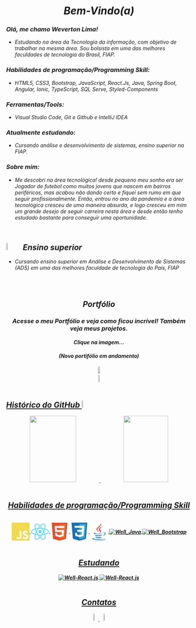 
<h1 align="center"><em>Bem-Vindo(a)<em></h1>
  
### Olá, me chamo Weverton Lima!<br>

* Estudando na área da Tecnologia da informação, com objetivo de trabalhar na mesma área.
  Sou bolsista em uma das melhores faculdades de tecnologia do Brasil, FIAP.
  
### Habilidades de programação/Programming Skill:<br> 
* HTML5, CSS3, Bootstrap, JavaScript, React.Js, Java, Spring Boot, Angular, Ionic, TypeScript, SQL Serve, Styled-Components  

### Ferramentas/Tools:<br>
* Visual Studio Code, Git e Github e IntelliJ IDEA  
  
### Atualmente estudando:
* Cursando análise e desenvolvimento de sistemas, ensino superior na FIAP.  
  
### Sobre mim:
* Me descobri na área tecnológica! desde pequeno meu sonho era ser Jogador de futebol como muitos jovens que nascem em bairros periféricos, mas acabou não dando certo e fiquei sem rumo em que seguir profissionalmente. Então, entrou no ano da pandemia e a área tecnológica cresceu de uma maneira absurda, e logo cresceu em mim um grande desejo de seguir carreira nesta área e desde então tenho estudado bastante para conseguir uma oportunidade.

<br>
  
## <img height="8%" width="8%" src="https://play-lh.googleusercontent.com/-uaIzKnZGDATRaOT_DqYKdzuJTWgeeOvQeZ0XNUASysOAJaGNqkKlyVPk_tiNAZqG2Q=w240-h480-rw"/> *Ensino superior*
  
* *Cursando ensino superior em Análise e Desenvolvimento de Sistemas (ADS) em uma das melhores faculdade de tecnologia do País, FIAP*

  <br><br>

<h2 align="center">Portfólio</h2>

<h3 align="center"><em> Acesse o meu Portfólio e veja como ficou incrível! 
Também veja meus projetos.<em></h3>
<h4 align="center">Clique na imagem...</h4>
<h4 align="center">(Novo portifólio em andamento)<h4>
<div align="center"><img src="https://gifs.eco.br/wp-content/uploads/2021/08/imagens-e-gifs-de-loading-41.gif" height="5%" width="10%" /></div>

<div align="center"><a href="https://welldev.netlify.app/"> <img src="https://cdn-icons-png.flaticon.com/512/6646/6646541.png" height="5%" width="5%" /></div> 
<br>

## *Histórico do GitHub* <img src="https://cdn-icons-png.flaticon.com/512/270/270798.png" height="5%" width="5%"/>
<div align="center">
  <a href="https://github.com/wevertonbarbosa">
  <img height="180em" width="50%" src="https://github-readme-stats.vercel.app/api?username=Wevertonbarbosa&show_icons=true&theme=blue-green&include_all_commits=true&count_private=true"/>
  <img height="180em" width="49%" src="https://github-readme-stats.vercel.app/api/top-langs/?username=Wevertonbarbosa&layout=compact&langs_count=7&theme=blue-green"/>
</div>


<div style="display: inline_block" align="center"><br>  
  <h2> Habilidades de programação/Programming Skill </h2><br>
  <img align="center" alt="Well-Js" height="50" width="50" src="https://raw.githubusercontent.com/devicons/devicon/master/icons/javascript/javascript-plain.svg">
  <img align="center" alt="Well-React.js" height="50" width="50" src="https://raw.githubusercontent.com/devicons/devicon/master/icons/react/react-original.svg">
  <img align="center" alt="Well-HTML5" height="50" width="50" src="https://raw.githubusercontent.com/devicons/devicon/master/icons/html5/html5-original.svg">
  <img align="center" alt="Well-CSS3" height="50" width="50" src="https://raw.githubusercontent.com/devicons/devicon/master/icons/css3/css3-original.svg">
  <img align="center" alt="Well_Java" height="50" width="50" src="https://raw.githubusercontent.com/devicons/devicon/master/icons/java/java-original.svg">
  <img align="center" alt="Well_Java" height="50" width="50" src="https://miro.medium.com/max/652/1*N0XV3gco7Ed4brMoxwdjVg.png">
  <img align="center" alt="Well_Bootstrap" height="50" width="50" src="https://toupto.com/wp-content/uploads/2018/07/Bootstrap-Icon.jpg">
  <br><br>

  
  
  
  ##  _Estudando_
 
<img align="center" alt="Well-React.js" height="50" width="250"  src="https://user-images.githubusercontent.com/102189860/215234949-0d8f289a-0f3d-4463-9595-ff32d04f4635.png">
<img align="center" alt="Well-React.js" height="60"  width="60" src="https://cdn.freebiesupply.com/logos/large/2x/angular-icon-logo-png-transparent.png">
<br><br>


## *Contatos*
<a href="https://www.linkedin.com/in/wevertonbarbosa00" target="_blank"><img src="https://www.icone-png.com/png/4/3974.png" height="5%" width="5%" target="_blank"> 
<a href="https://welldev.netlify.app/"> <img src="https://cdn-icons-png.flaticon.com/512/6646/6646541.png" height="5%" target="_blank" width="5%"/>
</div><br>


